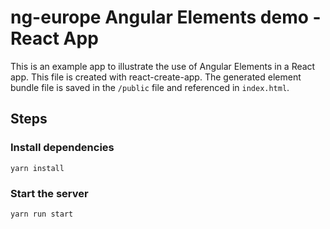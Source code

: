 # ng-europe Angular Elements demo - React App

This is an example app to illustrate the use of Angular Elements in a React app. This file is created with react-create-app. The generated element bundle file is saved in the `/public` file and referenced in `index.html`.

## Steps

### Install dependencies

`yarn install`

### Start the server

`yarn run start`
